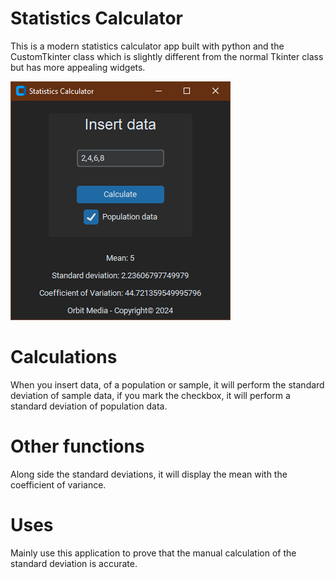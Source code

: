 # Statistics Calculator
This is a modern statistics calculator app built with python
and the CustomTkinter class which is slightly different from 
the normal Tkinter class but has more appealing widgets.

<img src ="screenshot_1.png" alt="Main interface">

# Calculations
When you insert data, of a population or sample, it will perform
the standard deviation of sample data, if you mark the checkbox,
it will perform a standard deviation of population data.

# Other functions
Along side the standard deviations, it will display the mean with
the coefficient of variance.

# Uses
Mainly use this application to prove that the manual calculation of
the standard deviation is accurate.
